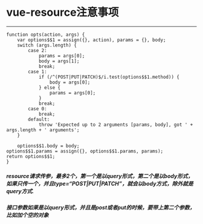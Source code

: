 ﻿# vue-resource注意事项
---
    function opts(action, args) {
        var options$$1 = assign({}, action), params = {}, body;
        switch (args.length) {
            case 2:
                params = args[0];
                body = args[1];
                break;
            case 1:
                if (/^(POST|PUT|PATCH)$/i.test(options$$1.method)) {
                    body = args[0];
                } else {
                    params = args[0];
                }
                break;
            case 0:
                break;
            default:
                throw 'Expected up to 2 arguments [params, body], got ' + args.length + ' arguments';
        }
    
        options$$1.body = body;
    options$$1.params = assign({}, options$$1.params, params);
    return options$$1;
    }

##### resource请求传参，最多2个，第一个是以query形式，第二个是以body形式，如果只传一个，并且type=“POST|PUT|PATCH”，就会以body方式，除外就是query方式.
##### 接口参数如果是以query形式，并且是post或者put的时候，要带上第二个参数，比如加个空的对象


